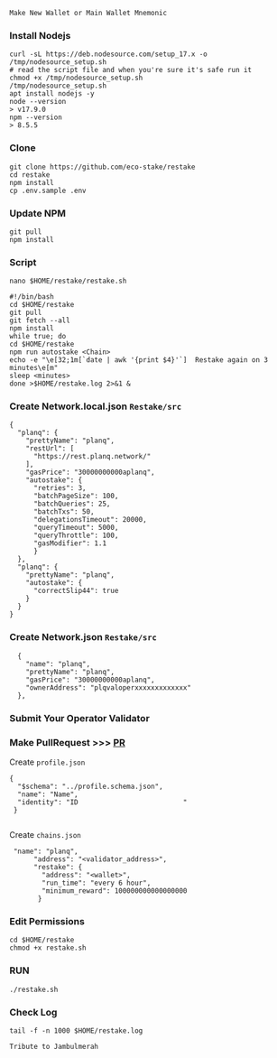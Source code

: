 `Make New Wallet or Main Wallet Mnemonic`

### Install Nodejs
```
curl -sL https://deb.nodesource.com/setup_17.x -o /tmp/nodesource_setup.sh
# read the script file and when you're sure it's safe run it
chmod +x /tmp/nodesource_setup.sh
/tmp/nodesource_setup.sh
apt install nodejs -y
node --version
> v17.9.0
npm --version
> 8.5.5
```

### Clone 
```
git clone https://github.com/eco-stake/restake
cd restake
npm install
cp .env.sample .env
```
### Update NPM
```
git pull
npm install
```

### Script

```
nano $HOME/restake/restake.sh
```

```
#!/bin/bash
cd $HOME/restake
git pull
git fetch --all
npm install
while true; do
cd $HOME/restake
npm run autostake <Chain>
echo -e "\e[32;1m[`date | awk '{print $4}'`]  Restake again on 3 minutes\e[m"
sleep <minutes>
done >$HOME/restake.log 2>&1 &
```

### Create Network.local.json `Restake/src`
```
{
  "planq": {
    "prettyName": "planq",
    "restUrl": [
      "https://rest.planq.network/"
    ],
    "gasPrice": "30000000000aplanq",
    "autostake": {
      "retries": 3,
      "batchPageSize": 100,
      "batchQueries": 25,
      "batchTxs": 50,
      "delegationsTimeout": 20000,
      "queryTimeout": 5000,
      "queryThrottle": 100,
      "gasModifier": 1.1
      }
  },
  "planq": {
    "prettyName": "planq",
    "autostake": {
      "correctSlip44": true
    }
  }
}
```

### Create Network.json `Restake/src`
```
  {
    "name": "planq",
    "prettyName": "planq",
    "gasPrice": "30000000000aplanq",
    "ownerAddress": "plqvaloperxxxxxxxxxxxxx"
  },
  ```
  
  ### Submit Your Operator Validator
### Make PullRequest >>> [PR](https://github.com/eco-stake/validator-registry)

Create `profile.json`
```
{
  "$schema": "../profile.schema.json",
  "name": "Name",
  "identity": "ID                          "
 }
 
 ```
 Create `chains.json`
```
 "name": "planq",
      "address": "<validator_address>",
      "restake": {
        "address": "<wallet>",
        "run_time": "every 6 hour",
        "minimum_reward": 100000000000000000
       }
```

### Edit Permissions
```
cd $HOME/restake
chmod +x restake.sh
```

### RUN
```
./restake.sh
```

### Check Log
```
tail -f -n 1000 $HOME/restake.log
```


`Tribute to Jambulmerah`

